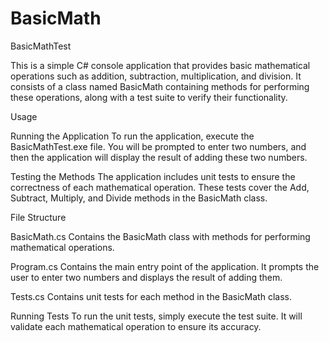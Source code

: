 # BasicMath
BasicMathTest

This is a simple C# console application that provides basic mathematical operations such as addition, subtraction, multiplication, and division. It consists of a class named BasicMath containing methods for performing these operations, along with a test suite to verify their functionality.

Usage

Running the Application
To run the application, execute the BasicMathTest.exe file. You will be prompted to enter two numbers, and then the application will display the result of adding these two numbers.

Testing the Methods
The application includes unit tests to ensure the correctness of each mathematical operation. These tests cover the Add, Subtract, Multiply, and Divide methods in the BasicMath class.

File Structure

BasicMath.cs
Contains the BasicMath class with methods for performing mathematical operations.

Program.cs
Contains the main entry point of the application. It prompts the user to enter two numbers and displays the result of adding them.

Tests.cs
Contains unit tests for each method in the BasicMath class.

Running Tests
To run the unit tests, simply execute the test suite. It will validate each mathematical operation to ensure its accuracy.
